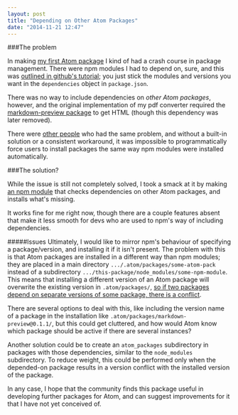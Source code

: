 ```yaml
---
layout: post
title: "Depending on Other Atom Packages"
date: "2014-11-21 12:47"
---
```


###The problem

In making [my first Atom package](/2014-11-20-make-atom-package/) I kind of had a crash course in package management. There were npm modules I had to depend on, sure, and this was [outlined in github's tutorial](https://atom.io/docs/v0.150.0/creating-a-package#packagejson); you just stick the modules and versions you want in the `dependencies` object in `package.json`.

There was no way to include dependencies on *other Atom packages*, however, and the original implementation of my pdf converter required the [markdown-preview package](https://github.com/atom/markdown-preview/) to get  HTML (though this dependency was later removed).

There were [other people](https://discuss.atom.io/t/depending-on-other-packages/2360) who had the same problem, and without a built-in solution or a consistent workaround, it was impossible to programmatically force users to install packages the same way npm modules were installed automatically.

###The solution?

While the issue is still not completely solved, I took a smack at it by making [an npm module](https://www.npmjs.org/package/atom-package-dependencies) that checks dependencies on other Atom packages, and installs what's missing.

It works fine for me right now, though there are a couple features absent that make it less smooth for devs who are used to npm's way of including dependencies.

#####Issues
Ultimately, I would like to mirror npm's behaviour of
specifying a package/version, and installing it if it isn't present.
The problem with this is that Atom packages are installed in a different way than npm modules; they are placed in a main directory `.../.atom/packages/some-atom-pack` instead of a subdirectory `.../this-package/node_modules/some-npm-module`.
This means that installing a different version of an Atom package will overwrite the existing version in `.atom/packages/`, [so if two packages depend on separate versions of some package, there is a conflict](https://github.com/travs/atom-package-dependencies/issues/2).

There are several options to deal with this, like including the version name of a package in the installation like `.atom/packages/markdown-preview@0.1.1/`, but this could get cluttered, and how would Atom know which package should be active if there are several instances?

Another solution could be to create an `atom_packages` subdirectory in packages with those dependencies, similar to the `node_modules` subdirectory. To reduce weight, this could be performed only when the depended-on package results in a version conflict with the installed version of the package.

In any case, I hope that the community finds this package useful in developing further packages for Atom, and can suggest improvements for it that I have not yet conceived of.
